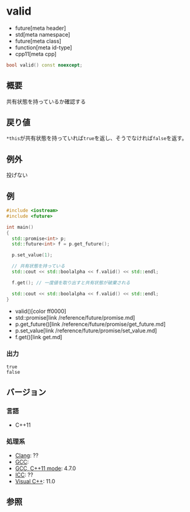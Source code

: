 # valid
* future[meta header]
* std[meta namespace]
* future[meta class]
* function[meta id-type]
* cpp11[meta cpp]

```cpp
bool valid() const noexcept;
```

## 概要
共有状態を持っているか確認する


## 戻り値
`*this`が共有状態を持っていれば`true`を返し、そうでなければ`false`を返す。


## 例外
投げない


## 例
```cpp
#include <iostream>
#include <future>

int main()
{
  std::promise<int> p;
  std::future<int> f = p.get_future();

  p.set_value(1);

  // 共有状態を持っている
  std::cout << std::boolalpha << f.valid() << std::endl;

  f.get(); // 一度値を取り出すと共有状態が破棄される

  std::cout << std::boolalpha << f.valid() << std::endl;
}
```
* valid()[color ff0000]
* std::promise[link /reference/future/promise.md]
* p.get_future()[link /reference/future/promise/get_future.md]
* p.set_value[link /reference/future/promise/set_value.md]
* f.get()[link get.md]

### 出力
```
true
false
```

## バージョン
### 言語
- C++11

### 処理系
- [Clang](/implementation.md#clang): ??
- [GCC](/implementation.md#gcc): 
- [GCC, C++11 mode](/implementation.md#gcc): 4.7.0
- [ICC](/implementation.md#icc): ??
- [Visual C++](/implementation.md#visual_cpp): 11.0


## 参照


